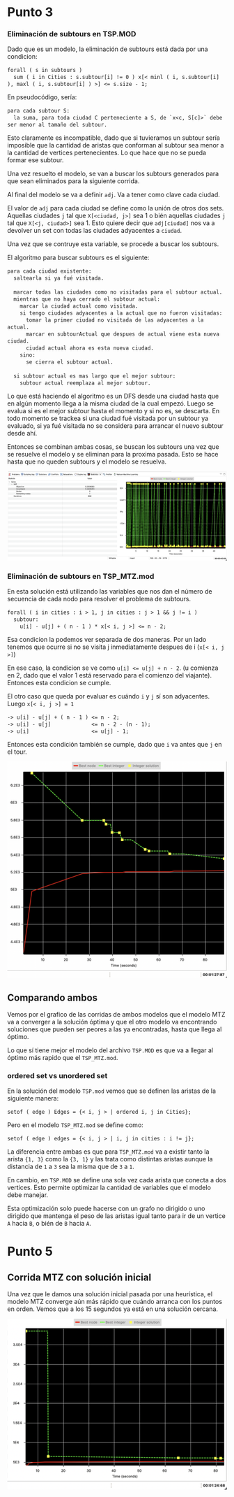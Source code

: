 # Punto 3

### Eliminación de subtours en TSP.MOD

Dado que es un modelo, la eliminación de subtours está dada por una condicion:
```
forall ( s in subtours )
  sum ( i in Cities : s.subtour[i] != 0 ) x[< minl ( i, s.subtour[i] ), maxl ( i, s.subtour[i] ) >] <= s.size - 1;
```

En pseudocódigo, sería:
```
para cada subtour S:
  la suma, para toda ciudad C perteneciente a S, de `x<c, S[c]>` debe ser menor al tamaño del subtour.
```

Esto claramente es incompatible, dado que si tuvieramos un subtour sería imposible que la cantidad de aristas que conforman al subtour sea
menor a la cantidad de vertices pertenecientes. Lo que hace que no se pueda formar ese subtour.

Una vez resuelto el modelo, se van a buscar los subtours generados para que sean eliminados para la siguiente corrida.

Al final del modelo se va a definir `adj`. Va a tener como clave cada ciudad.

El valor de `adj` para cada ciudad se define como la unión de otros dos sets. Aquellas ciudades `j` tal que `X[<ciudad, j>]` sea 1 o bién aquellas ciudades `j` tal que `X[<j, ciudad>]` sea 1. Esto quiere decir que `adj[ciudad]` nos va a devolver un set con todas las ciudades adyacentes a `ciudad`.

Una vez que se contruye esta variable, se procede a buscar los subtours.

El algoritmo para buscar subtours es el siguiente:

```
para cada ciudad existente:
  saltearla si ya fué visitada.

  marcar todas las ciudades como no visitadas para el subtour actual.
  mientras que no haya cerrado el subtour actual:
    marcar la ciudad actual como visitada.
    si tengo ciudades adyacentes a la actual que no fueron visitadas:
      tomar la primer ciudad no visitada de las adyacentes a la actual.
      marcar en subtourActual que despues de actual viene esta nueva ciudad.
      ciudad actual ahora es esta nueva ciudad.
    sino:
      se cierra el subtour actual.

  si subtour actual es mas largo que el mejor subtour:
    subtour actual reemplaza al mejor subtour.
```

Lo que está haciendo el algoritmo es un DFS desde una ciudad hasta que en algún momento llega a la misma ciudad de la cual empezó. Luego se evalua si es el mejor subtour hasta el momento y si no es, se descarta. En todo momento se trackea si una ciudad fué visitada por un subtour ya evaluado, si ya fué visitada no se considera para arrancar el nuevo subtour desde ahí.

Entonces se combinan ambas cosas, se buscan los subtours una vez que se resuelve el modelo y se eliminan para la proxima pasada. Esto se hace hasta que no queden subtours y el modelo se resuelva.

![MTZ solution statistics](tsp-solution.png)

### Eliminación de subtours en TSP_MTZ.mod

En esta solución está utilizando las variables que nos dan el número de secuencia de cada nodo para resolver el problema de subtours.

```
forall ( i in cities : i > 1, j in cities : j > 1 && j != i )
  subtour:
    u[i] - u[j] + ( n - 1 ) * x[< i, j >] <= n - 2;
```

Esa condicion la podemos ver separada de dos maneras. Por un lado tenemos que ocurre si no se visita j inmediatamente despues de i (`x[< i, j >]`)

En ese caso, la condicion se ve como `u[i] <= u[j] + n - 2`. (u comienza en 2, dado que el valor 1 está reservado para el comienzo del viajante). Entonces esta condicion se cumple.

El otro caso que queda por evaluar es cuándo `i` y `j` sí son adyacentes. Luego `x[< i, j >] = 1`

```
-> u[i] - u[j] + ( n - 1 ) <= n - 2;
-> u[i] - u[j]             <= n - 2 - (n - 1);
-> u[i]                    <= u[j] - 1;
```

Entonces esta condición también se cumple, dado que `i` va antes que `j` en el tour.

![MTZ solution statistics](mtz-solution.png)

## Comparando ambos

Vemos por el grafico de las corridas de ambos modelos que el modelo MTZ va a converger a la solución óptima y que el otro modelo va encontrando soluciones que pueden ser peores a las ya encontradas, hasta que llega al óptimo.

Lo que sí tiene mejor el modelo del archivo `TSP.MOD` es que va a llegar al óptimo más rapido que el `TSP_MTZ.mod`.

### ordered set vs unordered set

En la solución del modelo  `TSP.mod` vemos que se definen las aristas de la siguiente manera:

```
setof ( edge ) Edges = {< i, j > | ordered i, j in Cities};
```

Pero en el modelo `TSP_MTZ.mod` se define como:

```
setof ( edge ) edges = {< i, j > | i, j in cities : i != j};
```

La diferencia entre ambas es que para `TSP_MTZ.mod` va a existir tanto la arista `{1, 3}` como la `{3, 1}` y las trata como distintas aristas aunque la distancia de `1` a `3` sea la misma que de `3` a `1`.

En cambio, en `TSP.MOD` se define una sola vez cada arista que conecta a dos vertices. Esto permite optimizar la cantidad de variables que el modelo debe manejar.

Esta optimización solo puede hacerse con un grafo no dirigido o uno dirigido que mantenga el peso de las aristas igual tanto para ir de un vertice `A` hacia `B`, o bién de `B` hacia `A`.

# Punto 5

## Corrida MTZ con solución inicial

Una vez que le damos una solución inicial pasada por una heurística, el modelo MTZ converge aún más rápido que cuándo arranca con los puntos en orden. Vemos que a los 15 segundos ya está en una solución cercana.

![MTZ solution statistics](mtz-solution-2.png)
